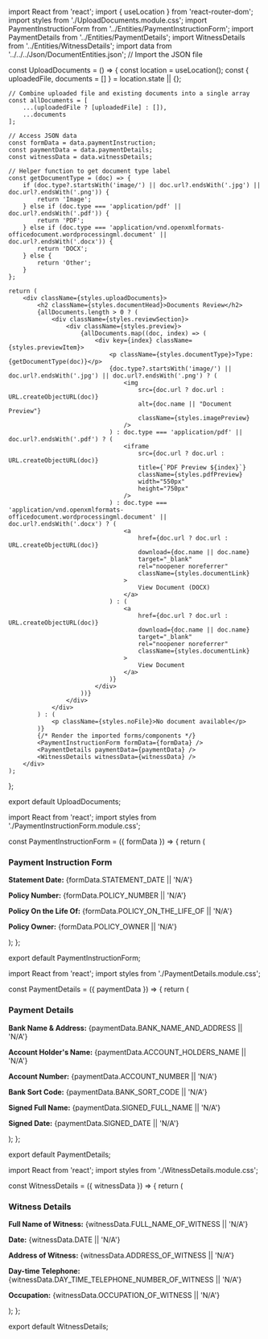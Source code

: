 import React from 'react';
import { useLocation } from 'react-router-dom';
import styles from './UploadDocuments.module.css';
import PaymentInstructionForm from '../Entities/PaymentInstructionForm';
import PaymentDetails from '../Entities/PaymentDetails';
import WitnessDetails from '../Entities/WitnessDetails';
import data from '../../../Json/DocumentEntities.json'; // Import the JSON file

const UploadDocuments = () => {
    const location = useLocation();
    const { uploadedFile, documents = [] } = location.state || {};

    // Combine uploaded file and existing documents into a single array
    const allDocuments = [
        ...(uploadedFile ? [uploadedFile] : []),
        ...documents
    ];

    // Access JSON data
    const formData = data.paymentInstruction;
    const paymentData = data.paymentDetails;
    const witnessData = data.witnessDetails;

    // Helper function to get document type label
    const getDocumentType = (doc) => {
        if (doc.type?.startsWith('image/') || doc.url?.endsWith('.jpg') || doc.url?.endsWith('.png')) {
            return 'Image';
        } else if (doc.type === 'application/pdf' || doc.url?.endsWith('.pdf')) {
            return 'PDF';
        } else if (doc.type === 'application/vnd.openxmlformats-officedocument.wordprocessingml.document' || doc.url?.endsWith('.docx')) {
            return 'DOCX';
        } else {
            return 'Other';
        }
    };

    return (
        <div className={styles.uploadDocuments}>
            <h2 className={styles.documentHead}>Documents Review</h2>
            {allDocuments.length > 0 ? (
                <div className={styles.reviewSection}>
                    <div className={styles.preview}>
                        {allDocuments.map((doc, index) => (
                            <div key={index} className={styles.previewItem}>
                                <p className={styles.documentType}>Type: {getDocumentType(doc)}</p>
                                {doc.type?.startsWith('image/') || doc.url?.endsWith('.jpg') || doc.url?.endsWith('.png') ? (
                                    <img
                                        src={doc.url ? doc.url : URL.createObjectURL(doc)}
                                        alt={doc.name || "Document Preview"}
                                        className={styles.imagePreview}
                                    />
                                ) : doc.type === 'application/pdf' || doc.url?.endsWith('.pdf') ? (
                                    <iframe
                                        src={doc.url ? doc.url : URL.createObjectURL(doc)}
                                        title={`PDF Preview ${index}`}
                                        className={styles.pdfPreview}
                                        width="550px"
                                        height="750px"
                                    />
                                ) : doc.type === 'application/vnd.openxmlformats-officedocument.wordprocessingml.document' || doc.url?.endsWith('.docx') ? (
                                    <a
                                        href={doc.url ? doc.url : URL.createObjectURL(doc)}
                                        download={doc.name || doc.name}
                                        target="_blank"
                                        rel="noopener noreferrer"
                                        className={styles.documentLink}
                                    >
                                        View Document (DOCX)
                                    </a>
                                ) : (
                                    <a
                                        href={doc.url ? doc.url : URL.createObjectURL(doc)}
                                        download={doc.name || doc.name}
                                        target="_blank"
                                        rel="noopener noreferrer"
                                        className={styles.documentLink}
                                    >
                                        View Document
                                    </a>
                                )}
                            </div>
                        ))}
                    </div>
                </div>
            ) : (
                <p className={styles.noFile}>No document available</p>
            )}
            {/* Render the imported forms/components */}
            <PaymentInstructionForm formData={formData} />
            <PaymentDetails paymentData={paymentData} />
            <WitnessDetails witnessData={witnessData} />
        </div>
    );
};

export default UploadDocuments;


import React from 'react';
import styles from './PaymentInstructionForm.module.css';

const PaymentInstructionForm = ({ formData }) => {
    return (
        <div className={styles.formContainer}>
            <h3>Payment Instruction Form</h3>
            <p><strong>Statement Date:</strong> {formData.STATEMENT_DATE || 'N/A'}</p>
            <p><strong>Policy Number:</strong> {formData.POLICY_NUMBER || 'N/A'}</p>
            <p><strong>Policy On the Life Of:</strong> {formData.POLICY_ON_THE_LIFE_OF || 'N/A'}</p>
            <p><strong>Policy Owner:</strong> {formData.POLICY_OWNER || 'N/A'}</p>
        </div>
    );
};

export default PaymentInstructionForm;


import React from 'react';
import styles from './PaymentDetails.module.css';

const PaymentDetails = ({ paymentData }) => {
    return (
        <div className={styles.paymentContainer}>
            <h3>Payment Details</h3>
            <p><strong>Bank Name & Address:</strong> {paymentData.BANK_NAME_AND_ADDRESS || 'N/A'}</p>
            <p><strong>Account Holder's Name:</strong> {paymentData.ACCOUNT_HOLDERS_NAME || 'N/A'}</p>
            <p><strong>Account Number:</strong> {paymentData.ACCOUNT_NUMBER || 'N/A'}</p>
            <p><strong>Bank Sort Code:</strong> {paymentData.BANK_SORT_CODE || 'N/A'}</p>
            <p><strong>Signed Full Name:</strong> {paymentData.SIGNED_FULL_NAME || 'N/A'}</p>
            <p><strong>Signed Date:</strong> {paymentData.SIGNED_DATE || 'N/A'}</p>
        </div>
    );
};

export default PaymentDetails;


import React from 'react';
import styles from './WitnessDetails.module.css';

const WitnessDetails = ({ witnessData }) => {
    return (
        <div className={styles.witnessContainer}>
            <h3>Witness Details</h3>
            <p><strong>Full Name of Witness:</strong> {witnessData.FULL_NAME_OF_WITNESS || 'N/A'}</p>
            <p><strong>Date:</strong> {witnessData.DATE || 'N/A'}</p>
            <p><strong>Address of Witness:</strong> {witnessData.ADDRESS_OF_WITNESS || 'N/A'}</p>
            <p><strong>Day-time Telephone:</strong> {witnessData.DAY_TIME_TELEPHONE_NUMBER_OF_WITNESS || 'N/A'}</p>
            <p><strong>Occupation:</strong> {witnessData.OCCUPATION_OF_WITNESS || 'N/A'}</p>
        </div>
    );
};

export default WitnessDetails;

